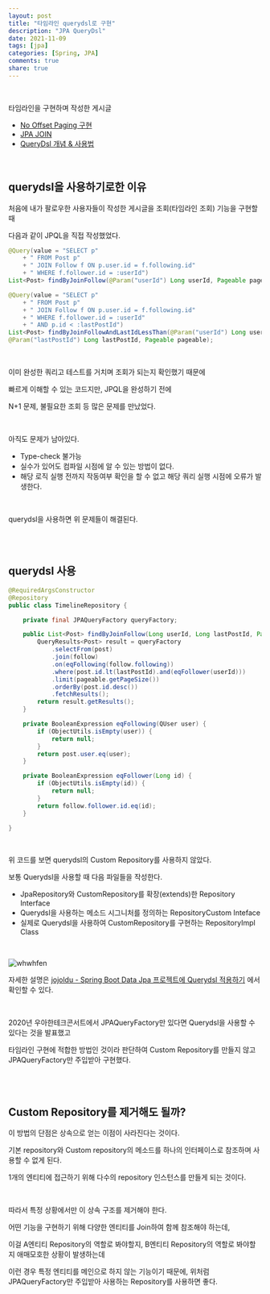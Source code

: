 ```yaml
---  
layout: post    
title: "타임라인 querydsl로 구현"     
description: "JPA QueryDsl"     
date: 2021-11-09  
tags: [jpa]
categories: [Spring, JPA]
comments: true    
share: true
---    
```


<br />

타임라인을 구현하며 작성한 게시글   

* [No Offset Paging 구현](https://hyerin6.github.io/2021-09-14/timeline/)  
* [JPA JOIN](https://hyerin6.github.io/2021-09-17/jpa-join/)  
* [QueryDsl 개념 & 사용법](https://hyerin6.github.io/2021-08-02/querydsl/)  

<br />

## querydsl을 사용하기로한 이유 

처음에 내가 팔로우한 사용자들이 작성한 게시글을 조회(타임라인 조회) 기능을 구현할 때 

다음과 같이 JPQL을 직접 작성했었다.  

```java
@Query(value = "SELECT p"
    + " FROM Post p"
    + " JOIN Follow f ON p.user.id = f.following.id"
    + " WHERE f.follower.id = :userId")
List<Post> findByJoinFollow(@Param("userId") Long userId, Pageable pageable);

@Query(value = "SELECT p"
    + " FROM Post p"
    + " JOIN Follow f ON p.user.id = f.following.id"
    + " WHERE f.follower.id = :userId"
    + " AND p.id < :lastPostId")
List<Post> findByJoinFollowAndLastIdLessThan(@Param("userId") Long userId, 
@Param("lastPostId") Long lastPostId, Pageable pageable);
```

<br />

이미 완성한 쿼리고 테스트를 거치며 조회가 되는지 확인했기 때문에 

빠르게 이해할 수 있는 코드지만, JPQL을 완성하기 전에 

N+1 문제, 불필요한 조회 등 많은 문제를 만났었다.  

<br />

아직도 문제가 남아있다. 

* Type-check 불가능 
* 실수가 있어도 컴파일 시점에 알 수 있는 방법이 없다.
* 해당 로직 실행 전까지 작동여부 확인을 할 수 없고 해당 쿼리 실행 시점에 오류가 발생한다.

<br />

querydsl을 사용하면 위 문제들이 해결된다. 


<br />
<br />  

## querydsl 사용 

```java
@RequiredArgsConstructor
@Repository
public class TimelineRepository {

	private final JPAQueryFactory queryFactory;

	public List<Post> findByJoinFollow(Long userId, Long lastPostId, Pageable pageable) {
		QueryResults<Post> result = queryFactory
			.selectFrom(post)
			.join(follow)
			.on(eqFollowing(follow.following))
			.where(post.id.lt(lastPostId).and(eqFollower(userId)))
			.limit(pageable.getPageSize())
			.orderBy(post.id.desc())
			.fetchResults();
		return result.getResults();
	}

	private BooleanExpression eqFollowing(QUser user) {
		if (ObjectUtils.isEmpty(user)) {
			return null;
		}
		return post.user.eq(user);
	}

	private BooleanExpression eqFollower(Long id) {
		if (ObjectUtils.isEmpty(id)) {
			return null;
		}
		return follow.follower.id.eq(id);
	}

}
```

<br />

위 코드를 보면 querydsl의 Custom Repository를 사용하지 않았다. 


보통 Querydsl을 사용할 때 다음 파일들을 작성한다.   

* JpaRepository와 CustomRepository를 확장(extends)한 Repository Interface
* Querydsl을 사용하는 메소드 시그니처를 정의하는 RepositoryCustom Inteface
* 실제로 Querydsl을 사용하여 CustomRepository를 구현하는 RepositoryImpl Class

<br />

![whwhfen](https://user-images.githubusercontent.com/33855307/140930827-aa14623a-4070-4434-85fd-fe24a4f7dff5.png)


자세한 설명은 [jojoldu - Spring Boot Data Jpa 프로젝트에 Querydsl 적용하기](https://jojoldu.tistory.com/372) 에서 확인할 수 있다. 

<br />

2020년 우아한테크콘서트에서 JPAQueryFactory만 있다면 Querydsl을 사용할 수 있다는 것을 발표했고 

타임라인 구현에 적합한 방법인 것이라 판단하여 Custom Repository를 만들지 않고 JPAQueryFactory만 주입받아 구현했다. 

<br />
<br />



## Custom Repository를 제거해도 될까?

이 방법의 단점은 상속으로 얻는 이점이 사라진다는 것이다. 

기본 repository와 Custom repository의 메소드를 하나의 인터페이스로 참조하며 사용할 수 없게 된다. 

1개의 엔티티에 접근하기 위해 다수의 repository 인스턴스를 만들게 되는 것이다. 

<br />

따라서 특정 상황에서만 이 상속 구조를 제거해야 한다. 

어떤 기능을 구현하기 위해 다양한 엔티티를 Join하여 함께 참조해야 하는데, 

이걸 A엔티티 Repository의 역할로 봐야할지, B엔티티 Repository의 역할로 봐야할지 애매모호한 상황이 발생하는데 

이런 경우 특정 엔티티를 메인으로 하지 않는 기능이기 때문에, 위처럼 JPAQueryFactory만 주입받아 사용하는 Repository를 사용하면 좋다. 

<br />


